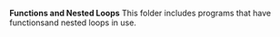 **Functions and Nested Loops**
This folder includes programs that have functionsand nested loops in use.
